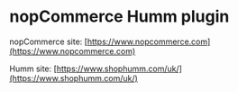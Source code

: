 nopCommerce Humm plugin
===========

nopCommerce site: [https://www.nopcommerce.com](https://www.nopcommerce.com)

Humm site: [https://www.shophumm.com/uk/](https://www.shophumm.com/uk/)
